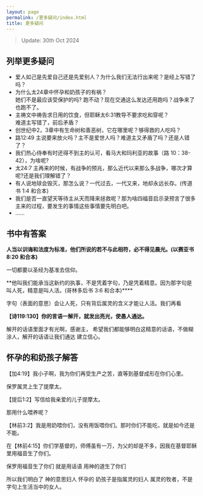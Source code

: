 ```yaml
---
layout: page
permalink: /更多疑问/index.html
title: 更多疑问
---
```


> Update: 30th Oct 2024

## 列举更多疑问

- 爱人如己是先爱自己还是先爱别人？为什么我们无法行出来呢？是经上写错了吗？<br>
- 为什么太24章中怀孕和奶孩子的有祸？<br>她们不是最应该受保护的吗? 跑不动？现在交通这么发达还用跑吗？战争来了也跑不了。
- 主祷文中祷告求日用的饮食，但耶稣太6:31教导不要求吃和穿呢？<br>难道主写错了，前后矛盾？
- 创世纪中2，3章中有生命树和善恶树，它在哪里呢？够得救的人吃吗？<br>
- 路12:49 主说要来放火吗？主不是爱世人吗？难道主又矛盾了吗？还是人错了？
- 我们热心侍奉有时还得不到主的认可，看马大和玛利亚的故事（路 10：38-42），为啥呢?
- 太24:7 主再来的时候，有战争的预兆，那么近代以来那么多战争，哪次才算呢?还是我们理解错了？
- 有人说地球会毁灭，那怎么说？一代过去，一代又来，地却永远长存。(传道书 1:4 和合本)<br>
- 我们是否一直望天等待主从天而降来拯救呢？那为啥四福音启示录预言了很多主来的过程，要发生的事情这些事情要先明白吧。<br>
- ......

## 书中有答案

**人当以训诲和法度为标准，他们所说的若不与此相符，必不得见晨光。(以赛亚书 8:20 和合本)**<br>

一切都要以圣经为基准去信仰。

**他叫我们能承当这新约的执事，不是凭着字句，乃是凭着精意。因为那字句是叫人死，精意是叫人活。(哥林多后书 3:6 和合本)****<br>

字句（表面的意思）会让人死，只有背后属灵的含义才能让人活。我们再看

**【诗119:130】你的言语一解开，就发出亮光，使愚人通达。**<br>

解开的话语里面才有光啊，感谢主， 希望我们都能够明白这精意的话语，不做糊涂人，解开的话语让我们通达 建立信心。<br>

## 怀孕的和奶孩子解答

【加4:19】我小子啊，我为你们再受生产之苦，直等到基督成形在你们心里。

保罗属灵上生了提摩太。

【提后1:2】写信给我亲爱的儿子提摩太。

那用什么喂养呢？

 【林前3:2】我是用奶喂你们，没有用饭喂你们。那时你们不能吃，就是如今还是不能。

 在【林前4:15】你们学基督的，师傅虽有一万，为父的却是不多，因我在基督耶稣里用福音生了你们。

保罗用福音生了你们 就是用话语 用神的道生了你们

所以我们明白了 神的意思妇人 怀孕的 奶孩子是指属灵的妇人   属灵的牧者，不是字句上生活当中的女人。